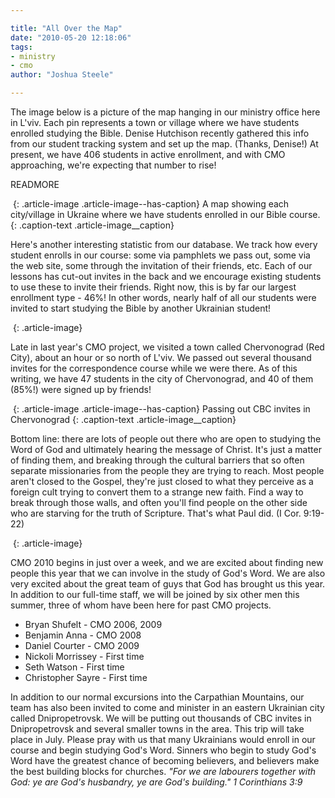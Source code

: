 ```yaml
---

title: "All Over the Map"
date: "2010-05-20 12:18:06"
tags:
- ministry
- cmo
author: "Joshua Steele"

---
```


The image below is a picture of the map hanging in our ministry office here in L'viv. Each pin represents a town or village where we have students enrolled studying the Bible. Denise Hutchison recently gathered this info from our student tracking system and set up the map. (Thanks, Denise!) At present, we have 406 students in active enrollment, and with CMO approaching, we're expecting that number to rise!

READMORE

<a href="//d21yo20tm8bmc2.cloudfront.net/2010/05/cbc-map.jpg"><img class="size-medium wp-image-988" title="cbc-map" src="//d21yo20tm8bmc2.cloudfront.net/2010/05/cbc-map-300x204.jpg" alt="" /></a>
{: .article-image .article-image--has-caption}
A map showing each city/village in Ukraine where we have students enrolled in our Bible course.
{: .caption-text .article-image__caption}

Here's another interesting statistic from our database. We track how every student enrolls in our course: some via pamphlets we pass out, some via the web site, some through the invitation of their friends, etc. Each of our lessons has cut-out invites in the back and we encourage existing students to use these to invite their friends. Right now, this is by far our largest enrollment type - 46%! In other words, nearly half of all our students were invited to start studying the Bible by another Ukrainian student!

<a href="//d21yo20tm8bmc2.cloudfront.net/2010/05/lesson-spread-trans.jpg"><img class="size-medium wp-image-994 aligncenter" title="lesson-spread-trans" src="//d21yo20tm8bmc2.cloudfront.net/2010/05/lesson-spread-trans-300x206.jpg" alt="" /></a>
{: .article-image}

Late in last year's CMO project, we visited a town called Chervonograd (Red City), about an hour or so north of L'viv. We passed out several thousand invites for the correspondence course while we were there. As of this writing, we have 47 students in the city of Chervonograd, and 40 of them (85%!) were signed up by friends!


<a href="//d21yo20tm8bmc2.cloudfront.net/2010/05/cmo2009_20090730_0082.jpg"><img class="size-medium wp-image-989" title="cmo2009_20090730_0082" src="//d21yo20tm8bmc2.cloudfront.net/2010/05/cmo2009_20090730_0082-300x225.jpg" alt="" /></a>
{: .article-image .article-image--has-caption}
Passing out CBC invites in Chervonograd
{: .caption-text .article-image__caption}

Bottom line: there are lots of people out there who are open to studying the Word of God and ultimately hearing the message of Christ. It's just a matter of finding them, and breaking through the cultural barriers that so often separate missionaries from the people they are trying to reach. Most people aren't closed to the Gospel, they're just closed to what they perceive as a foreign cult trying to convert them to a strange new faith. Find a way to break through those walls, and often you'll find people on the other side who are starving for the truth of Scripture. That's what Paul did. (I Cor. 9:19-22)

<a href="//d21yo20tm8bmc2.cloudfront.net/2010/05/cmo_logo_2010_w156.png"><img class="size-full wp-image-991 aligncenter" title="cmo_logo_2010_w156" src="//d21yo20tm8bmc2.cloudfront.net/2010/05/cmo_logo_2010_w156.png" alt="" /></a>
{: .article-image}

CMO 2010 begins in just over a week, and we are excited about finding new people this year that we can involve in the study of God's Word. We are also very excited about the great team of guys that God has brought us this year. In addition to our full-time staff, we will be joined by six other men this summer, three of whom have been here for past CMO projects.

* Bryan Shufelt - CMO 2006, 2009
* Benjamin Anna - CMO 2008
* Daniel Courter - CMO 2009
* Nickoli Morrissey - First time
* Seth Watson - First time
* Christopher Sayre - First time

In addition to our normal excursions into the Carpathian Mountains, our team has also been invited to come and minister in an eastern Ukrainian city called Dnipropetrovsk. We will be putting out thousands of CBC invites in Dnipropetrovsk and several smaller towns in the area. This trip will take place in July. Please pray with us that many Ukrainians would enroll in our course and begin studying God's Word. Sinners who begin to study God's Word have the greatest chance of becoming believers, and believers make the best building blocks for churches. *"For we are labourers together with God: ye are God's husbandry, ye are God's building." 1 Corinthians 3:9*
